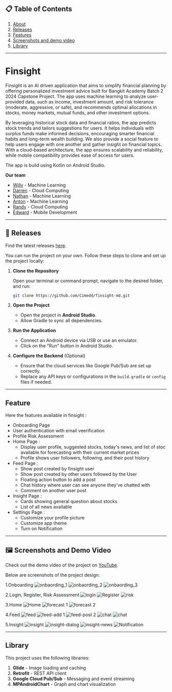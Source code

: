
## 📋 Table of Contents

1. [About](#-finsight)
2. [Releases](#-release)
3. [Features](#-feature)
4. [Screenshots and demo video](#-screenshots-and-demo-video)
5. [Library](#-library)

---

# Finsight

Finsight is an AI driven application that aims to simplify financial planning by offering personalized investment advice built for Bangkit Academy Batch 2 2024 Capstone Project. The app uses machine learning to analyze user-provided data, such as income, investment amount, and risk tolerance (moderate, aggressive, or safe), and recommends optimal allocations in stocks, money markets, mutual funds, and other investment options.

By leveraging historical stock data and financial ratios, the app predicts stock trends and tailors suggestions for users. It helps individuals with surplus funds make informed decisions, encouraging smarter financial habits and long-term wealth building. We also provide a social feature to help users engage with one another and gather insight on financial topics. With a cloud-based architecture, the app ensures scalability and reliability, while mobile compatibility provides ease of access for users.

The app is build using Kotlin on Android Studio.

**Our team**
- [Willy](https://github.com/WhoIsLiLY) - Machine Learning
- [Darren](https://github.com/Cupcake-Legend) - Cloud Computing
- [Nathan](https://github.com/canonflow) - Machine Learning
- [Anton](https://github.com/antoniuskp) - Machine Learning
- [Randy](https://github.com/hyperneutr0n) - Cloud Computing
- [Edward](https://github.com/Cimedd) - Mobile Development

---

## 🚀 Releases

Find the latest releases [here](https://github.com/Cimedd/finsight-md/releases/tag/Finsight).

You can run the project on your own.
Follow these steps to clone and set up the project locally:

1. **Clone the Repository**

   Open your terminal or command prompt, navigate to the desired folder, and run:

   ```bash
   git clone https://github.com/Cimedd/finsight-md.git
   ```

2. **Open the Project**

   - Open the project in **Android Studio**.
   - Allow Gradle to sync all dependencies.

3. **Run the Application**

   - Connect an Android device via USB or use an emulator.
   - Click on the "Run" button in Android Studio.

4. **Configure the Backend** (Optional)

   - Ensure that the cloud services like Google Pub/Sub are set up correctly.
   - Replace any API keys or configurations in the `build.gradle` or `config` files if needed.

---

## Feature

Here the features available in finsight :
- Onboarding Page
- User authentication with email veerification
- Profile Risk Assessment
- Home Page :
   - Display user profile, suggested stocks, today's news, and list of stoc available for forecasting with their current market prices
   - Profile shows user followers, following, and their post history
- Feed Page : 
    - Show post created by finsight user
    - Show post created by other users followed by the User
    - Floating action button to add a post
    - Chat history where user can see anyone they've chatted with 
    - Comment on another user post
- Insight Page :
    - Cards showing general question about stocks
    - List of all news available
- Settings Page :
   - Customize your profile picture
   - Customize app theme
   - Turn on Notification

---

## 🖼 Screenshots and Demo Video

Check out the demo video of the project on [YouTube](https://youtu.be/OOyMRxYgSns).

Below are screenshots of the project design:

1.Onboarding 
![onbaording_1](image/onboarding-1.jpg)
![onbaording_2](image/onboarding-2.jpg)
![onbaording_3](image/onboarding-3.jpg)

2.Login, Register, Risk Assessment
![login](image/login.jpg)
![Register](image/register.jpg)
![risk](image/profile-risk.jpg)

3.Home
![Home](image/home.jpg)
![forecast 1](image/forecast-1.jpg)
![forecast 2](image/forecast-1.jpg)

4.Feed
![feed](image/feed.jpg)
![feed-add 1](image/feed-add.jpg)
![feed-post 2](image/feed-post-detail.jpg)
![chat](image/chat-list.jpg)
![chat](image/chat-detail.jpg)

5.Insight
![insight](image/insight.jpg)
![insight-dialog](image/insight-dialog.jpg)
![insight-news](image/insight-news-detail.jpg)
![Notification](image/notification.jpg)

---

## Library

This project uses the following libraries:

1. **Glide** - Image loading and caching
2. **Retrofit** - REST API client
3. **Google Cloud Pub/Sub** - Messaging and event streaming
4. **MPAndroidChart** - Graph and chart visualization

